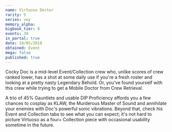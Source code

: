 ```yaml
---
name: Virtuoso Doctor
rarity: 5
series: voy
memory_alpha:
bigbook_tier: 8
events: 30
in_portal: true
date: 10/05/2018
obtained: Event
mega: false
published: true
---
```


Cocky Doc is a mid-level Event/Collection crew who, unlike scores of crew ranked lower, has a shot at some daily use if you're a fresh roster and looking at a pretty nasty Legendary Behold. Or, you’ve found yourself with this crew while trying to get a Mobile Doctor from Crew Retrieval.

A trio of 45% Gauntlets and usable DIP Proficiency affords you a few chances to cosplay as KLAW, the Murderous Master of Sound and annihilate your enemies with Doc's powerful sonic vibrations. Beyond that, check his Event and Collection tabs to see what you can expect; it's not hard to picture Virtuoso as a four+ Collection piece with occasional usability sometime in the future.
